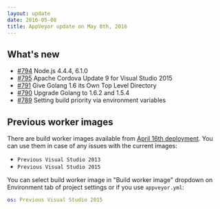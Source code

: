```yaml
---
layout: update
date: 2016-05-08
title: AppVeyor update on May 8th, 2016
---
```


## What's new

* [#794](https://github.com/appveyor/ci/issues/794) Node.js 4.4.4, 6.1.0
* [#795](https://github.com/appveyor/ci/issues/795) Apache Cordova Update 9 for Visual Studio 2015
* [#791](https://github.com/appveyor/ci/issues/791) Give Golang 1.6 its Own Top Level Directory
* [#790](https://github.com/appveyor/ci/issues/790) Upgrade Golang to 1.6.2 and 1.5.4
* [#789](https://github.com/appveyor/ci/issues/789) Setting build priority via environment variables

## Previous worker images

There are build worker images available from [April 16th deployment](/updates/2016/04/16). You can use them in case of any issues with the current images:

* `Previous Visual Studio 2013`
* `Previous Visual Studio 2015`

You can select build worker image in "Build worker image" dropdown on Environment tab of project settings or if you use `appveyor.yml`:

```yaml
os: Previous Visual Studio 2015
```
